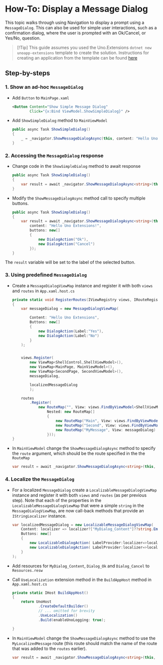 # How-To: Display a Message Dialog

This topic walks through using Navigation to display a prompt using a `MessageDialog`. This can also be used for simple user interactions, such as a confirmation dialog, where the user is prompted with an Ok/Cancel, or Yes/No, question. 

> [!Tip] This guide assumes you used the Uno.Extensions `dotnet new unoapp-extensions` template to create the solution. Instructions for creating an application from the template can be found [here](../Extensions/GettingStarted/UsingUnoExtensions.md)

## Step-by-steps

### 1. Show an ad-hoc `MessageDialog`
- Add `Button` to `MainPage.xaml` 

    ```xml
    <Button Content="Show Simple Message Dialog"
            Click="{x:Bind ViewModel.ShowSimpleDialog}" />
    ```

- Add `ShowSimpleDialog` method to `MainViewModel`

    ```csharp
    public async Task ShowSimpleDialog()
    {
        _ = _navigator.ShowMessageDialogAsync(this, content: "Hello Uno Extensions!");
    }
    ```

### 2. Accessing the `MessageDialog` response

- Change code in the `ShowSimpleDialog` method to await response
    ```csharp
    public async Task ShowSimpleDialog()
    {
    	var result = await _navigator.ShowMessageDialogAsync<string>(this, content: "Hello Uno Extensions!");
    }
    ```

- Modify the `ShowMessageDialogAsync` method call to specify multiple buttons. 
    ```csharp
    public async Task ShowSimpleDialog()
    {
    	var result = await _navigator.ShowMessageDialogAsync<string>(this, 
    		content: "Hello Uno Extensions!",
    		buttons: new[]
            {
    			new DialogAction("Ok"),
    			new DialogAction("Cancel")
            });
    }
    ```

The `result` variable will be set to the label of the selected button.

### 3. Using predefined `MessageDialog`

- Create a `MessageDialogViewMap` instance and register it with both `views` and `routes` in `App.xaml.host.cs`

    ```csharp
    private static void RegisterRoutes(IViewRegistry views, IRouteRegistry routes)
    {
        var messageDialog = new MessageDialogViewMap(
    
            Content: "Hello Uno Extensions",
            Buttons: new[]
            {
                new DialogAction(Label:"Yes"),
                new DialogAction(Label:"No")
            }
        );
    
    
    	views.Register(
    		new ViewMap<ShellControl,ShellViewModel>(),
    		new ViewMap<MainPage, MainViewModel>(),
    		new ViewMap<SecondPage, SecondViewModel>(),
            messageDialog,
    
            localizedMessageDialog
    		);
    
    	routes
    		.Register(
    			new RouteMap("", View: views.FindByViewModel<ShellViewModel>() ,
                    Nested: new RouteMap[]
                    {
                    	new RouteMap("Main", View: views.FindByViewModel<MainViewModel>()),
                    	new RouteMap("Second", View: views.FindByViewModel<SecondViewModel>()),
                        new RouteMap("MyMessage", View: messageDialog)
                    }));
    }
    ```

- In `MainViewModel` change the `ShowMessageDialogAsync` method to specify the `route` argument, which should be the route specified in the the `RouteMap`

    ```csharp
    var result = await _navigator.ShowMessageDialogAsync<string>(this, route: "MyMessage");
    ```

### 4. Localize the `MessageDialog`

- For a localized `MessageDialog` create a `LocalizableMessageDialogViewMap` instance and register it with both `views` and `routes` (as per previous step). Note that each of the properties in the `LocalizableMessageDialogViewMap` that were a simple `string` in the `MessageDialogViewMap`, are now call-back methods that provide an `IStringLocalizer` instance.

    ```csharp
    var localizedMessageDialog = new LocalizableMessageDialogViewMap(
        Content: localizer => localizer?["MyDialog_Content"]??string.Empty,
    	Buttons: new[]
        {
    		new LocalizableDialogAction( LabelProvider:localizer=>localizer?["Dialog_Ok"]??string.Empty),
            new LocalizableDialogAction( LabelProvider:localizer=>localizer?["Dialog_Cancel"]??string.Empty)
        }
    );
    ```

- Add resources for `MyDialog_Content`, `Dialog_Ok` and `Dialog_Cancel` to `Resources.resw`

- Call `UseLocalization` extension method in the `BuildAppHost` method in `App.xaml.host.cs`

    ```csharp
    private static IHost BuildAppHost()
    { 
    	return UnoHost
    			.CreateDefaultBuilder()
    			// ... omitted for brevity
    			.UseLocalization()
    			.Build(enableUnoLogging: true);
    
    }
    ```

- In `MainViewModel` change the `ShowMessageDialogAsync` method to use the `MyLocalizedMessage` route (this route should match the name of the route that was added to the `routes` earlier).

    ```csharp
    var result = await _navigator.ShowMessageDialogAsync<string>(this, route: "MyLocalizedMessage");
    ```

